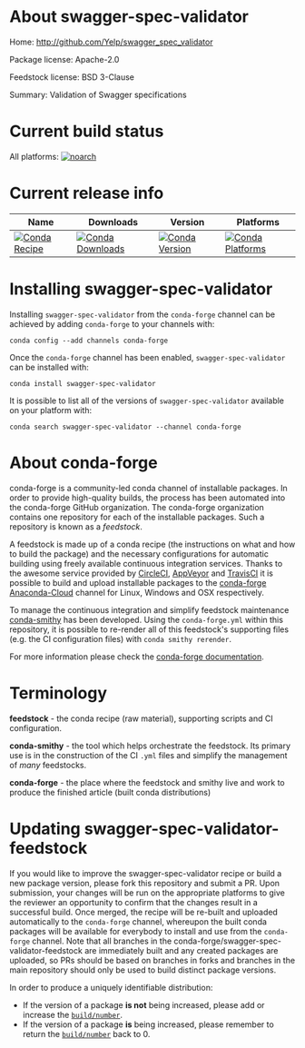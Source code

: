 About swagger-spec-validator
============================

Home: http://github.com/Yelp/swagger_spec_validator

Package license: Apache-2.0

Feedstock license: BSD 3-Clause

Summary: Validation of Swagger specifications



Current build status
====================

All platforms:
[![noarch](https://img.shields.io/circleci/project/github/conda-forge/swagger-spec-validator-feedstock/master.svg?label=noarch)](https://circleci.com/gh/conda-forge/swagger-spec-validator-feedstock)

Current release info
====================

| Name | Downloads | Version | Platforms |
| --- | --- | --- | --- |
| [![Conda Recipe](https://img.shields.io/badge/recipe-swagger--spec--validator-green.svg)](https://anaconda.org/conda-forge/swagger-spec-validator) | [![Conda Downloads](https://img.shields.io/conda/dn/conda-forge/swagger-spec-validator.svg)](https://anaconda.org/conda-forge/swagger-spec-validator) | [![Conda Version](https://img.shields.io/conda/vn/conda-forge/swagger-spec-validator.svg)](https://anaconda.org/conda-forge/swagger-spec-validator) | [![Conda Platforms](https://img.shields.io/conda/pn/conda-forge/swagger-spec-validator.svg)](https://anaconda.org/conda-forge/swagger-spec-validator) |

Installing swagger-spec-validator
=================================

Installing `swagger-spec-validator` from the `conda-forge` channel can be achieved by adding `conda-forge` to your channels with:

```
conda config --add channels conda-forge
```

Once the `conda-forge` channel has been enabled, `swagger-spec-validator` can be installed with:

```
conda install swagger-spec-validator
```

It is possible to list all of the versions of `swagger-spec-validator` available on your platform with:

```
conda search swagger-spec-validator --channel conda-forge
```


About conda-forge
=================

conda-forge is a community-led conda channel of installable packages.
In order to provide high-quality builds, the process has been automated into the
conda-forge GitHub organization. The conda-forge organization contains one repository
for each of the installable packages. Such a repository is known as a *feedstock*.

A feedstock is made up of a conda recipe (the instructions on what and how to build
the package) and the necessary configurations for automatic building using freely
available continuous integration services. Thanks to the awesome service provided by
[CircleCI](https://circleci.com/), [AppVeyor](http://www.appveyor.com/)
and [TravisCI](https://travis-ci.org/) it is possible to build and upload installable
packages to the [conda-forge](https://anaconda.org/conda-forge)
[Anaconda-Cloud](http://docs.anaconda.org/) channel for Linux, Windows and OSX respectively.

To manage the continuous integration and simplify feedstock maintenance
[conda-smithy](http://github.com/conda-forge/conda-smithy) has been developed.
Using the ``conda-forge.yml`` within this repository, it is possible to re-render all of
this feedstock's supporting files (e.g. the CI configuration files) with ``conda smithy rerender``.

For more information please check the [conda-forge documentation](https://conda-forge.org/docs/).

Terminology
===========

**feedstock** - the conda recipe (raw material), supporting scripts and CI configuration.

**conda-smithy** - the tool which helps orchestrate the feedstock.
                   Its primary use is in the construction of the CI ``.yml`` files
                   and simplify the management of *many* feedstocks.

**conda-forge** - the place where the feedstock and smithy live and work to
                  produce the finished article (built conda distributions)


Updating swagger-spec-validator-feedstock
=========================================

If you would like to improve the swagger-spec-validator recipe or build a new
package version, please fork this repository and submit a PR. Upon submission,
your changes will be run on the appropriate platforms to give the reviewer an
opportunity to confirm that the changes result in a successful build. Once
merged, the recipe will be re-built and uploaded automatically to the
`conda-forge` channel, whereupon the built conda packages will be available for
everybody to install and use from the `conda-forge` channel.
Note that all branches in the conda-forge/swagger-spec-validator-feedstock are
immediately built and any created packages are uploaded, so PRs should be based
on branches in forks and branches in the main repository should only be used to
build distinct package versions.

In order to produce a uniquely identifiable distribution:
 * If the version of a package **is not** being increased, please add or increase
   the [``build/number``](http://conda.pydata.org/docs/building/meta-yaml.html#build-number-and-string).
 * If the version of a package **is** being increased, please remember to return
   the [``build/number``](http://conda.pydata.org/docs/building/meta-yaml.html#build-number-and-string)
   back to 0.